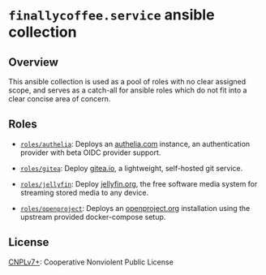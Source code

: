 # `finallycoffee.service` ansible collection

## Overview

This ansible collection is used as a pool of roles with no clear assigned scope,
and serves as a catch-all for ansible roles which do not fit into a clear
concise area of concern.

## Roles

- [`roles/authelia`](roles/authelia/README.md): Deploys an [authelia.com](https://www.authelia.com)
  instance, an authentication provider with beta OIDC provider support.

- [`roles/gitea`](roles/gitea/README.md): Deploy [gitea.io](https://gitea.io), a
  lightweight, self-hosted git service.

- [`roles/jellyfin`](roles/jellyfin/README.md): Deploy [jellyfin.org](https://jellyfin.org),
  the free software media system for streaming stored media to any device.

- [`roles/openproject`](roles/openproject/README.md): Deploys an [openproject.org](https://www.openproject.org) installation using the upstream provided docker-compose setup.

## License

[CNPLv7+](LICENSE.md): Cooperative Nonviolent Public License
